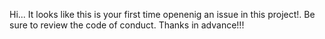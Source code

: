 Hi... It looks like this is your first time openenig an issue in this project!. Be sure to review the code of conduct. Thanks in advance!!!
